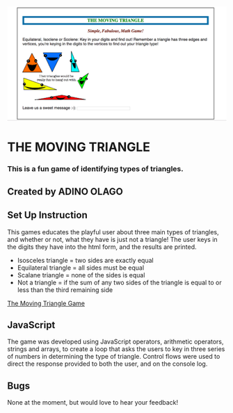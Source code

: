 ![The Moving Triangle](https://github.com/Adino-S/triangle-tracker/blob/master/Images/trigame.png)

# **THE MOVING TRIANGLE**
### This is a fun game of identifying types of triangles.

## Created by **ADINO OLAGO**


## Set Up Instruction
This games educates the playful user about three main types of triangles, and whether or not, what they have is just not a triangle! The user keys in the digits they have into the html form, and the results are printed.
- Isosceles triangle = two sides are exactly equal
- Equilateral triangle = all sides must be equal
- Scalane triangle = none of the sides is equal
- Not a triangle = if the sum of any two sides of the triangle is equal to or less than the third remaining side

[The Moving Triangle Game](file:///Users/sharonolago/Documents/moringa-school-projects/triangle-tracker/movingtriangle.html)

## JavaScript
The game was developed using JavaScript operators, arithmetic operators, strings and arrays, to create a loop that asks the users to key in three series of numbers in determining the type of triangle. Control flows were used to direct the response provided to both the user, and on the console log.

## Bugs
None at the moment, but would love to hear your feedback!
